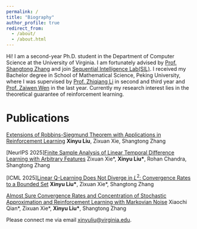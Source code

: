 ```yaml
---
permalink: /
title: "Biography"
author_profile: true
redirect_from: 
  - /about/
  - /about.html
---
```


Hi! I am a second-year Ph.D. student in the Department of Computer Science at the University of Virginia. I am fortunately advised by [Prof. Shangtong Zhang](http://shangtongzhang.github.io) and join [Sequential Intelligence Lab(SIL)](https://github.com/Sequential-Intelligence-Lab). I received my Bachelor degree in School of Mathematical Science, Peking University, where I was supervised by [Prof. Zhiqiang Li](https://www.math.pku.edu.cn/teachers/lizq/) in second and third year and [Prof. Zaiwen Wen](http://faculty.bicmr.pku.edu.cn/~wenzw/group.html) in the last year. Currently my research interest lies in the theoretical guarantee of reinforcement learning.

Publications
======
[Extensions of Robbins-Siegmund Theorem with Applications in Reinforcement Learning](https://arxiv.org/abs/2509.26442)
**Xinyu Liu**, Zixuan Xie, Shangtong Zhang

[NeurIPS 2025][Finite Sample Analysis of Linear Temporal Difference Learning with Arbitrary Features](https://www.arxiv.org/abs/2411.13711)
Zixuan Xie\*, **Xinyu Liu\***, Rohan Chandra, Shangtong Zhang

[ICML 2025][Linear Q-Learning Does Not Diverge in $L^2$: Convergence Rates to a Bounded Set](https://arxiv.org/abs/2501.19254)
**Xinyu Liu\***, Zixuan Xie\*, Shangtong Zhang

[Almost Sure Convergence Rates and Concentration of Stochastic Approximation and Reinforcement Learning with Markovian Noise](https://arxiv.org/abs/2411.13711)
Xiaochi Qian\*, Zixuan Xie\*, **Xinyu Liu\***, Shangtong Zhang



Please connect me via email xinyuliu@virginia.edu. 

